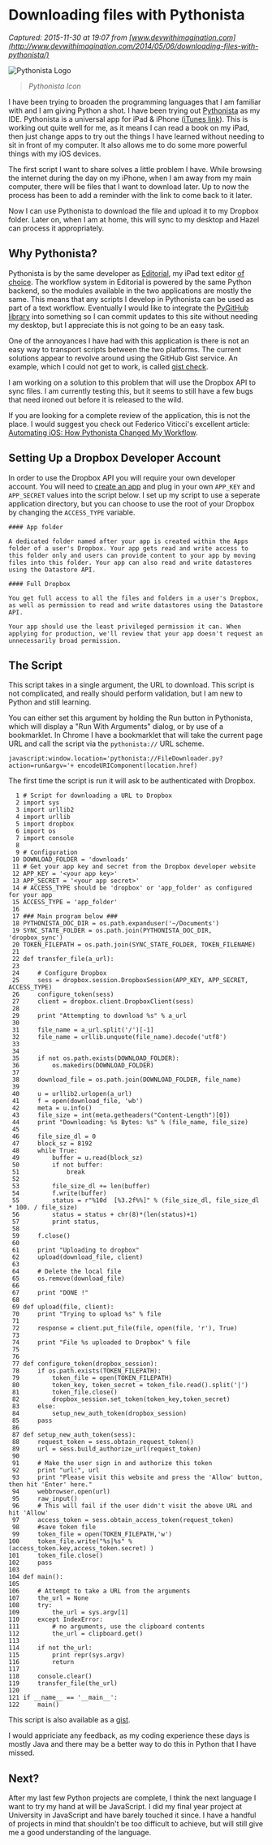 # Downloading files with Pythonista

_Captured: 2015-11-30 at 19:07 from [www.devwithimagination.com](http://www.devwithimagination.com/2014/05/06/downloading-files-with-pythonista/)_

![Pythonista Logo](http://www.devwithimagination.com/images/pythonista_ipad-p.png)

> _Pythonista Icon_

I have been trying to broaden the programming languages that I am familiar with and I am giving Python a shot. I have been trying out [Pythonista](http://omz-software.com/pythonista/) as my IDE. Pythonista is a universal app for iPad & iPhone ([iTunes link](https://itunes.apple.com/gb/app/pythonista/id528579881?mt=8&uo=4&at=10lsY7)). This is working out quite well for me, as it means I can read a book on my iPad, then just change apps to try out the things I have learned without needing to sit in front of my computer. It also allows me to do some more powerful things with my iOS devices.

The first script I want to share solves a little problem I have. While browsing the internet during the day on my iPhone, when I am away from my main computer, there will be files that I want to download later. Up to now the process has been to add a reminder with the link to come back to it later.

Now I can use Pythonista to download the file and upload it to my Dropbox folder. Later on, when I am at home, this will sync to my desktop and Hazel can process it appropriately.

## Why Pythonista?

Pythonista is by the same developer as [Editorial](https://itunes.apple.com/gb/app/editorial/id673907758?mt=8&uo=4&at=10lsY7), my iPad text editor [of choice](http://www.devwithimagination.com/2013/10/03/editorial-first-impressions-and-a-workflow/). The workflow system in Editorial is powered by the same Python backend, so the modules available in the two applications are mostly the same. This means that any scripts I develop in Pythonista can be used as part of a text workflow. Eventually I would like to integrate the [PyGitHub library](https://omz-forums.appspot.com/pythonista/post/4550380411158528) into something so I can commit updates to this site without needing my desktop, but I appreciate this is not going to be an easy task.

One of the annoyances I have had with this application is there is not an easy way to transport scripts between the two platforms. The current solutions appear to revolve around using the GitHub Gist service. An example, which I could not get to work, is called [gist check](https://gist.github.com/spencerogden/4702275).

I am working on a solution to this problem that will use the Dropbox API to sync files. I am currently testing this, but it seems to still have a few bugs that need ironed out before it is released to the wild.

If you are looking for a complete review of the application, this is not the place. I would suggest you check out Federico Viticci's excellent article: [Automating iOS: How Pythonista Changed My Workflow](http://www.macstories.net/stories/automating-ios-how-pythonista-changed-my-workflow/).

## Setting Up a Dropbox Developer Account

In order to use the Dropbox API you will require your own developer account. You will need to [create an app](https://www.dropbox.com/developers/apps) and plug in your own `APP_KEY` and `APP_SECRET` values into the script below. I set up my script to use a seperate application directory, but you can choose to use the root of your Dropbox by changing the `ACCESS_TYPE` variable.
    
    
    #### App folder
    
    A dedicated folder named after your app is created within the Apps folder of a user's Dropbox. Your app gets read and write access to this folder only and users can provide content to your app by moving files into this folder. Your app can also read and write datastores using the Datastore API.
    
    #### Full Dropbox
    
    You get full access to all the files and folders in a user's Dropbox, as well as permission to read and write datastores using the Datastore API.
    
    Your app should use the least privileged permission it can. When applying for production, we'll review that your app doesn't request an unnecessarily broad permission.
    

## The Script

This script takes in a single argument, the URL to download. This script is not complicated, and really should perform validation, but I am new to Python and still learning.

You can either set this argument by holding the Run button in Pythonista, which will display a "Run With Arguments" dialog, or by use of a bookmarklet. In Chrome I have a bookmarklet that will take the current page URL and call the script via the `pythonista://` URL scheme.

`javascript:window.location='pythonista://FileDownloader.py?action=run&argv='+ encodeURIComponent(location.href)`

The first time the script is run it will ask to be authenticated with Dropbox.
    
    
      1 # Script for downloading a URL to Dropbox
      2 import sys
      3 import urllib2
      4 import urllib
      5 import dropbox
      6 import os
      7 import console
      8 
      9 # Configuration
     10 DOWNLOAD_FOLDER = 'downloads'
     11 # Get your app key and secret from the Dropbox developer website
     12 APP_KEY = '<your app key>'
     13 APP_SECRET = '<your app secret>'
     14 # ACCESS_TYPE should be 'dropbox' or 'app_folder' as configured for your app
     15 ACCESS_TYPE = 'app_folder'
     16 
     17 ### Main program below ###
     18 PYTHONISTA_DOC_DIR = os.path.expanduser('~/Documents')
     19 SYNC_STATE_FOLDER = os.path.join(PYTHONISTA_DOC_DIR, 'dropbox_sync')
     20 TOKEN_FILEPATH = os.path.join(SYNC_STATE_FOLDER, TOKEN_FILENAME)
     21  
     22 def transfer_file(a_url):
     23 
     24     # Configure Dropbox
     25     sess = dropbox.session.DropboxSession(APP_KEY, APP_SECRET, ACCESS_TYPE)
     26     configure_token(sess)
     27     client = dropbox.client.DropboxClient(sess)
     28     
     29     print "Attempting to download %s" % a_url
     30     
     31     file_name = a_url.split('/')[-1]
     32     file_name = urllib.unquote(file_name).decode('utf8') 
     33 
     34     
     35     if not os.path.exists(DOWNLOAD_FOLDER):
     36         os.makedirs(DOWNLOAD_FOLDER)
     37         
     38     download_file = os.path.join(DOWNLOAD_FOLDER, file_name)
     39     
     40     u = urllib2.urlopen(a_url)
     41     f = open(download_file, 'wb')
     42     meta = u.info()
     43     file_size = int(meta.getheaders("Content-Length")[0])
     44     print "Downloading: %s Bytes: %s" % (file_name, file_size)
     45     
     46     file_size_dl = 0
     47     block_sz = 8192
     48     while True:
     49         buffer = u.read(block_sz)
     50         if not buffer:
     51             break
     52 
     53         file_size_dl += len(buffer)
     54         f.write(buffer)
     55         status = r"%10d  [%3.2f%%]" % (file_size_dl, file_size_dl * 100. / file_size)
     56         status = status + chr(8)*(len(status)+1)
     57         print status,
     58         
     59     f.close()
     60     
     61     print "Uploading to dropbox"
     62     upload(download_file, client)
     63     
     64     # Delete the local file
     65     os.remove(download_file)
     66     
     67     print "DONE !"
     68 
     69 def upload(file, client):
     70     print "Trying to upload %s" % file
     71 
     72     response = client.put_file(file, open(file, 'r'), True)
     73     
     74     print "File %s uploaded to Dropbox" % file
     75     
     76  
     77 def configure_token(dropbox_session):
     78     if os.path.exists(TOKEN_FILEPATH):
     79         token_file = open(TOKEN_FILEPATH)
     80         token_key, token_secret = token_file.read().split('|')
     81         token_file.close()
     82         dropbox_session.set_token(token_key,token_secret)
     83     else:
     84         setup_new_auth_token(dropbox_session)
     85     pass
     86 
     87 def setup_new_auth_token(sess):
     88     request_token = sess.obtain_request_token()
     89     url = sess.build_authorize_url(request_token)
     90     
     91     # Make the user sign in and authorize this token
     92     print "url:", url
     93     print "Please visit this website and press the 'Allow' button, then hit 'Enter' here."
     94     webbrowser.open(url)
     95     raw_input()
     96     # This will fail if the user didn't visit the above URL and hit 'Allow'
     97     access_token = sess.obtain_access_token(request_token)
     98     #save token file
     99     token_file = open(TOKEN_FILEPATH,'w')
    100     token_file.write("%s|%s" % (access_token.key,access_token.secret) )
    101     token_file.close()
    102     pass
    103 
    104 def main():
    105 
    106     # Attempt to take a URL from the arguments
    107     the_url = None
    108     try:
    109         the_url = sys.argv[1]
    110     except IndexError:
    111         # no arguments, use the clipboard contents
    112         the_url = clipboard.get()
    113 
    114     if not the_url:
    115         print repr(sys.argv)
    116         return
    117 
    118     console.clear()
    119     transfer_file(the_url)
    120  
    121 if __name__ == '__main__':
    122     main()

This script is also available as a [gist](https://gist.github.com/dhutchison/113f634a034c13716925).

I would appriciate any feedback, as my coding experience these days is mostly Java and there may be a better way to do this in Python that I have missed.

## Next?

After my last few Python projects are complete, I think the next language I want to try my hand at will be JavaScript. I did my final year project at University in JavaScript and have barely touched it since. I have a handful of projects in mind that shouldn't be too difficult to achieve, but will still give me a good understanding of the language.
